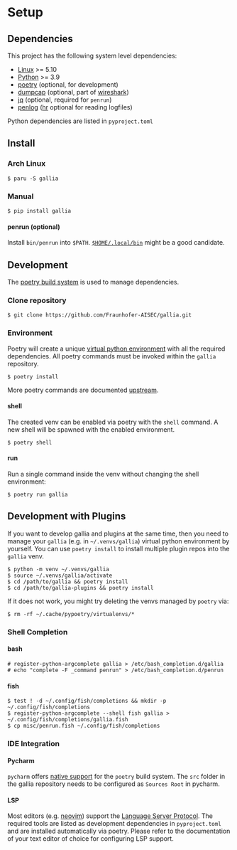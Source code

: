 # Setup
## Dependencies

This project has the following system level dependencies:

* [Linux](https://kernel.org) >= 5.10
* [Python](https://python.org) >= 3.9
* [poetry](https://python-poetry.org) (optional, for development)
* [dumpcap](https://www.wireshark.org/docs/man-pages/dumpcap.html) (optional, part of [wireshark](https://www.wireshark.org/))
* [jq](https://stedolan.github.io/jq/) (optional, required for `penrun`)
* [penlog](https://github.com/Fraunhofer-AISEC/penlog) ([hr](https://fraunhofer-aisec.github.io/penlog/hr.1.html) optional for reading logfiles)

Python dependencies are listed in `pyproject.toml`

## Install
### Arch Linux 

``` shell-session
$ paru -S gallia
```

### Manual

``` shell-session
$ pip install gallia
```

#### penrun (optional)

Install `bin/penrun` into `$PATH`.
[`$HOME/.local/bin`](https://specifications.freedesktop.org/basedir-spec/basedir-spec-latest.html) might be a good candidate.

## Development

The [poetry build system](https://python-poetry.org/) is used to manage dependencies.

### Clone repository

```shell-session
$ git clone https://github.com/Fraunhofer-AISEC/gallia.git
```

### Environment 

Poetry will create a unique [virtual python environment](https://docs.python.org/3/library/venv.html) with all the required dependencies.
All poetry commands must be invoked within the `gallia` repository.

```shell-session
$ poetry install
```

More poetry commands are documented [upstream](https://python-poetry.org/docs/cli/).

#### shell

The created venv can be enabled via poetry with the `shell` command.
A new shell will be spawned with the enabled environment.

```shell-session
$ poetry shell
```

#### run

Run a single command inside the venv without changing the shell environment:

```shell-session
$ poetry run gallia
```

## Development with Plugins

If you want to develop gallia and plugins at the same time, then you need to manage your `gallia` (e.g. in `~/.venvs/gallia`) virtual python environment by yourself.
You can use `poetry install` to install multiple plugin repos into the `gallia` venv.

``` shell-session
$ python -m venv ~/.venvs/gallia
$ source ~/.venvs/gallia/activate
$ cd /path/to/gallia && poetry install
$ cd /path/to/gallia-plugins && poetry install
```

If it does not work, you might try deleting the venvs managed by `poetry` via:

``` shell-session
$ rm -rf ~/.cache/pypoetry/virtualenvs/*
```

### Shell Completion
#### bash

```shell-session
# register-python-argcomplete gallia > /etc/bash_completion.d/gallia
# echo "complete -F _command penrun" > /etc/bash_completion.d/penrun
```

#### fish

```shell-session
$ test ! -d ~/.config/fish/completions && mkdir -p ~/.config/fish/completions
$ register-python-argcomplete --shell fish gallia > ~/.config/fish/completions/gallia.fish
$ cp misc/penrun.fish ~/.config/fish/completions
```

### IDE Integration
#### Pycharm

`pycharm` offers [native support](https://www.jetbrains.com/help/pycharm/poetry.html) for the `poetry` build system.
The `src` folder in the gallia repository needs to be configured as `Sources Root` in pycharm.

#### LSP

Most editors (e.g. [neovim](https://neovim.io/)) support the [Language Server Protocol](https://microsoft.github.io/language-server-protocol/).
The required tools are listed as development dependencies in `pyproject.toml` and are installed automatically via poetry.
Please refer to the documentation of your text editor of choice for configuring LSP support.
